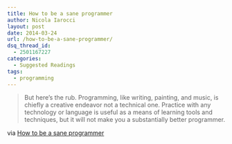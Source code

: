 ```yaml
---
title: How to be a sane programmer
author: Nicola Iarocci
layout: post
date: 2014-03-24
url: /how-to-be-a-sane-programmer/
dsq_thread_id:
  - 2501167227
categories:
  - Suggested Readings
tags:
  - programming
---
```

> But here’s the rub. Programming, like writing, painting, and music, is chiefly a creative endeavor not a technical one. Practice with any technology or language is useful as a means of learning tools and techniques, but it will not make you a substantially better programmer.

via [How to be a sane programmer][1]

 [1]: http://www.nicholascloud.com/2014/03/how-to-be-a-sane-programmer/

